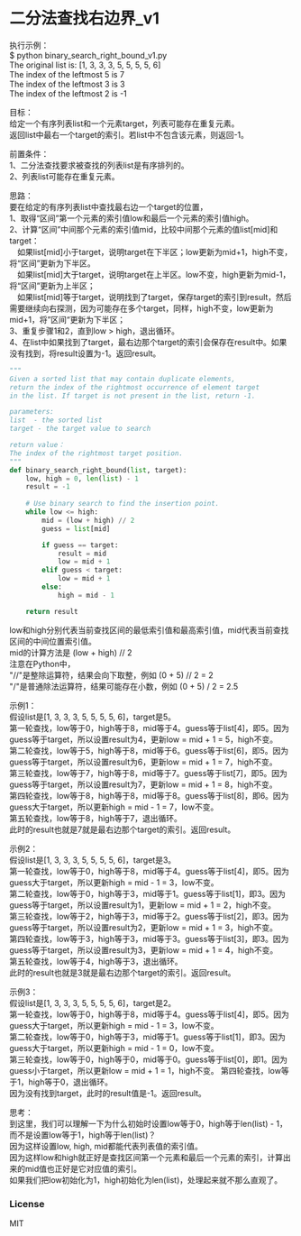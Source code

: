 # 二分法查找右边界_v1
  
执行示例：  
$ python binary_search_right_bound_v1.py  
The original list is: [1, 3, 3, 3, 5, 5, 5, 5, 6]  
The index of the leftmost 5 is 7  
The index of the leftmost 3 is 3  
The index of the leftmost 2 is -1    
  
目标：  
给定一个有序列表list和一个元素target，列表可能存在重复元素。  
返回list中最右一个target的索引。若list中不包含该元素，则返回-1。  
  
前置条件：   
1、二分法查找要求被查找的列表list是有序排列的。  
2、列表list可能存在重复元素。  
  
思路：  
要在给定的有序列表list中查找最右边一个target的位置，  
1、取得“区间”第一个元素的索引值low和最后一个元素的索引值high。  
2、计算“区间”中间那个元素的索引值mid，比较中间那个元素的值list[mid]和target：  
&emsp;如果list[mid]小于target，说明target在下半区；low更新为mid+1，high不变，将“区间”更新为下半区。  
&emsp;如果list[mid]大于target，说明target在上半区。low不变，high更新为mid-1，将“区间”更新为上半区；  
&emsp;如果list[mid]等于target，说明找到了target，保存target的索引到result，然后需要继续向右探测，因为可能存在多个target，同样，high不变，low更新为mid+1，将”区间“更新为下半区；  
3、重复步骤1和2，直到low > high，退出循环。  
4、在list中如果找到了target，最右边那个target的索引会保存在result中。如果没有找到，将result设置为-1。返回result。  
  
```python
"""
Given a sorted list that may contain duplicate elements, 
return the index of the rightmost occurrence of element target
in the list. If target is not present in the list, return -1.

parameters:
list  - the sorted list
target - the target value to search

return value：
The index of the rightmost target position.
"""
def binary_search_right_bound(list, target):
    low, high = 0, len(list) - 1
    result = -1
    
    # Use binary search to find the insertion point.
    while low <= high:
        mid = (low + high) // 2
        guess = list[mid]

        if guess == target:
            result = mid
            low = mid + 1
        elif guess < target:
            low = mid + 1
        else:
            high = mid - 1

    return result
```
  
low和high分别代表当前查找区间的最低索引值和最高索引值，mid代表当前查找区间的中间位置索引值。  
mid的计算方法是 (low + high) // 2  
注意在Python中，  
"//"是整除运算符，结果会向下取整，例如 (0 + 5) // 2 = 2   
"/"是普通除法运算符，结果可能存在小数，例如 (0 + 5) / 2 = 2.5  
  
示例1：  
假设list是[1, 3, 3, 3, 5, 5, 5, 5, 6]，target是5。  
第一轮查找，low等于0，high等于8，mid等于4。guess等于list[4]，即5。因为guess等于target，所以设置result为4，更新low = mid + 1 = 5，high不变。  
第二轮查找，low等于5，high等于8，mid等于6。guess等于list[6]，即5。因为guess等于target，所以设置result为6，更新low = mid + 1 = 7，high不变。  
第三轮查找，low等于7，high等于8，mid等于7。guess等于list[7]，即5。因为guess等于target，所以设置result为7，更新low = mid + 1 = 8，high不变。  
第四轮查找，low等于8，high等于8，mid等于8。guess等于list[8]，即6。因为guess大于target，所以更新high = mid - 1 = 7，low不变。  
第五轮查找，low等于8，high等于7，退出循环。  
此时的result也就是7就是最右边那个target的索引。返回result。  
  
示例2：  
假设list是[1, 3, 3, 3, 5, 5, 5, 5, 6]，target是3。  
第一轮查找，low等于0，high等于8，mid等于4。guess等于list[4]，即5。因为guess大于target，所以更新high = mid - 1 = 3，low不变。  
第二轮查找，low等于0，high等于3，mid等于1。guess等于list[1]，即3。因为guess等于target，所以设置result为1，更新low = mid + 1 = 2，high不变。  
第三轮查找，low等于2，high等于3，mid等于2。guess等于list[2]，即3。因为guess等于target，所以设置result为2，更新low = mid + 1 = 3，high不变。  
第四轮查找，low等于3，high等于3，mid等于3。guess等于list[3]，即3。因为guess等于target，所以设置result为3，更新low = mid + 1 = 4，high不变。  
第五轮查找，low等于4，high等于3，退出循环。  
此时的result也就是3就是最右边那个target的索引。返回result。  
  
示例3：  
假设list是[1, 3, 3, 3, 5, 5, 5, 5, 6]，target是2。  
第一轮查找，low等于0，high等于8，mid等于4。guess等于list[4]，即5。因为guess大于target，所以更新high = mid - 1 = 3，low不变。  
第二轮查找，low等于0，high等于3，mid等于1。guess等于list[1]，即3。因为guess大于target，所以更新high = mid - 1 = 0，low不变。  
第三轮查找，low等于0，high等于0，mid等于0。guess等于list[0]，即1。因为guess小于target，所以更新low = mid + 1 = 1，high不变。 
第四轮查找，low等于1，high等于0，退出循环。  
因为没有找到target，此时的result值是-1。返回result。  
  
思考：  
到这里，我们可以理解一下为什么初始时设置low等于0，high等于len(list) - 1，而不是设置low等于1，high等于len(list)？  
因为这样设置low, high, mid都能代表列表值的索引值。  
因为这样low和high就正好是查找区间第一个元素和最后一个元素的索引，计算出来的mid值也正好是它对应值的索引。  
如果我们把low初始化为1，high初始化为len(list)，处理起来就不那么直观了。  
  
### License
  
MIT
